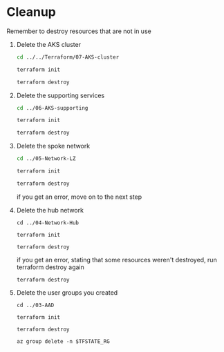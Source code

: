 # Cleanup

Remember to destroy resources that are not in use

1. Delete the AKS cluster

   ```bash
   cd ../../Terraform/07-AKS-cluster 
   ```

   ```bash
   terraform init
   ```

   ```bash
   terraform destroy
   ```

2. Delete the supporting services

   ```bash
   cd ../06-AKS-supporting
   ```

   ```bash
   terraform init
   ```

   ```bash
   terraform destroy
   ```

   

3. Delete the spoke network

   ```bash
   cd ../05-Network-LZ
   ```

   ```bash
   terraform init
   ```

   ```bash
   terraform destroy
   ```

   if you get an error, move on to the next step

4. Delete the hub network

   ```
   cd ../04-Network-Hub
   ```

   ```
   terraform init
   ```

   ```
   terraform destroy
   ```

   if you get an error, stating that some resources weren't destroyed, run terraform destroy again

   ```
   terraform destroy
   ```

5. Delete the user groups you created

   ```
   cd ../03-AAD
   ```

   ```
   terraform init
   ```

   ```
   terraform destroy
   ```
   ```
   az group delete -n $TFSTATE_RG 
   ```
   
